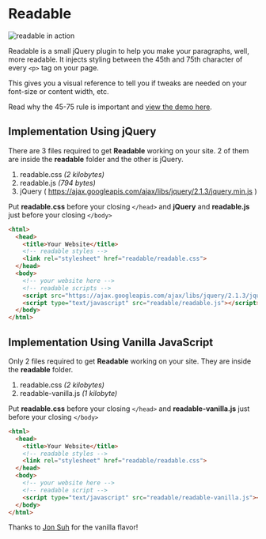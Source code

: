 # Readable

![readable in action](https://s3.amazonaws.com/f.cl.ly/items/081k1i0l1G1s090b2t2W/readable.gif)

Readable is a small jQuery plugin to help you make your paragraphs, well, more readable. It injects styling between the 45th and 75th character of every `<p>` tag on your page.

This gives you a visual reference to tell you if tweaks are needed on your font-size or content width, etc.

Read why the 45-75 rule is important and [view the demo here](http://mds.sh/readable).

## Implementation Using jQuery
There are 3 files required to get **Readable** working on your site.
2 of them are inside the **readable** folder and the other is jQuery.

1. readable.css *(2 kilobytes)*
2. readable.js *(794 bytes)*
3. jQuery ( https://ajax.googleapis.com/ajax/libs/jquery/2.1.3/jquery.min.js )


Put **readable.css** before your closing `</head>` and **jQuery** and **readable.js** just before your closing `</body>`

```html
<html>
  <head>
    <title>Your Website</title>
    <!-- readable styles -->
    <link rel="stylesheet" href="readable/readable.css">
  </head>
  <body>
    <!-- your website here -->
    <!-- readable scripts -->
    <script src="https://ajax.googleapis.com/ajax/libs/jquery/2.1.3/jquery.min.js"></script>
    <script type="text/javascript" src="readable/readable.js"></script>
  </body>
</html>
```

## Implementation Using Vanilla JavaScript
Only 2 files required to get **Readable** working on your site.
They are inside the **readable** folder.

1. readable.css *(2 kilobytes)*
2. readable-vanilla.js *(1 kilobyte)*


Put **readable.css** before your closing `</head>` and **readable-vanilla.js** just before your closing `</body>`

```html
<html>
  <head>
    <title>Your Website</title>
    <!-- readable styles -->
    <link rel="stylesheet" href="readable/readable.css">
  </head>
  <body>
    <!-- your website here -->
    <!-- readable script -->
    <script type="text/javascript" src="readable/readable-vanilla.js"></script>
  </body>
</html>
```

Thanks to [Jon Suh](http://github.com/jonsuh) for the vanilla flavor!
